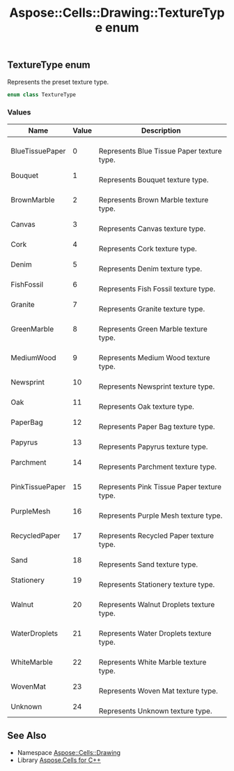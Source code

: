 ﻿---
title: Aspose::Cells::Drawing::TextureType enum
linktitle: TextureType
second_title: Aspose.Cells for C++ API Reference
description: 'Aspose::Cells::Drawing::TextureType enum. Represents the preset texture type in C++.'
type: docs
weight: 11900
url: /cpp/aspose.cells.drawing/texturetype/
---
## TextureType enum


Represents the preset texture type.

```cpp
enum class TextureType
```

### Values

| Name | Value | Description |
| --- | --- | --- |
| BlueTissuePaper | 0 | <br>Represents Blue Tissue Paper texture type. |
| Bouquet | 1 | <br>Represents Bouquet texture type. |
| BrownMarble | 2 | <br>Represents Brown Marble texture type. |
| Canvas | 3 | <br>Represents Canvas texture type. |
| Cork | 4 | <br>Represents Cork texture type. |
| Denim | 5 | <br>Represents Denim texture type. |
| FishFossil | 6 | <br>Represents Fish Fossil texture type. |
| Granite | 7 | <br>Represents Granite texture type. |
| GreenMarble | 8 | <br>Represents Green Marble texture type. |
| MediumWood | 9 | <br>Represents Medium Wood texture type. |
| Newsprint | 10 | <br>Represents Newsprint texture type. |
| Oak | 11 | <br>Represents Oak texture type. |
| PaperBag | 12 | <br>Represents Paper Bag texture type. |
| Papyrus | 13 | <br>Represents Papyrus texture type. |
| Parchment | 14 | <br>Represents Parchment texture type. |
| PinkTissuePaper | 15 | <br>Represents Pink Tissue Paper texture type. |
| PurpleMesh | 16 | <br>Represents Purple Mesh texture type. |
| RecycledPaper | 17 | <br>Represents Recycled Paper texture type. |
| Sand | 18 | <br>Represents Sand texture type. |
| Stationery | 19 | <br>Represents Stationery texture type. |
| Walnut | 20 | <br>Represents Walnut Droplets texture type. |
| WaterDroplets | 21 | <br>Represents Water Droplets texture type. |
| WhiteMarble | 22 | <br>Represents White Marble texture type. |
| WovenMat | 23 | <br>Represents Woven Mat texture type. |
| Unknown | 24 | <br>Represents Unknown texture type. |

## See Also

* Namespace [Aspose::Cells::Drawing](../)
* Library [Aspose.Cells for C++](../../)
